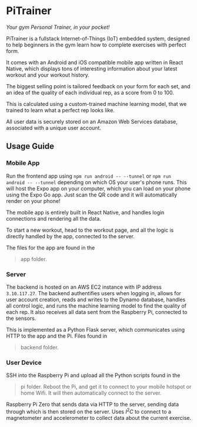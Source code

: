 # PiTrainer

_Your gym Personal Trainer, in your pocket!_

PiTrainer is a fullstack Internet-of-Things (IoT) embedded system, designed to help beginners in the gym learn how to complete exercises with perfect form.

It comes with an Android and iOS compatible mobile app written in React Native, which displays tons of interesting information about your latest workout and your workout history.

The biggest selling point is tailored feedback on your form for each set, and an idea of the quality of each individual rep, as a score from 0 to 100.

This is calculated using a custom-trained machine learning model, that we trained to learn what a perfect rep looks like.

All user data is securely stored on an Amazon Web Services database, associated with a unique user account.

## Usage Guide

### Mobile App

Run the frontend app using `npm run android -- --tunnel` or `npm run android -- --tunnel` depending on which OS your user's phone runs. This will host the Expo app on your computer, which you can load on your phone using the Expo Go app. Just scan the QR code and it will automatically render on your phone!

The mobile app is entirely built in React Native, and handles login connections and rendering all the data.

To start a new workout, head to the workout page, and all the logic is directly handled by the app, connected to the server.

The files for the app are found in the
>app
folder.

### Server

The backend is hosted on an AWS EC2 instance with IP address `3.10.117.27`. The backend authentifies users when logging in, allows for user account creation, reads and writes to the Dynamo database, handles all control logic, and runs the machine learning model to find the quality of each rep. It also receives all data sent from the Raspberry Pi, connected to the sensors.

This is implemented as a Python Flask server, which communicates using HTTP to the app and the Pi. Files found in
> backend
folder.

### User Device

SSH into the Raspberry Pi and upload all the Python scripts found in the
>pi
folder. Reboot the Pi, and get it to connect to your mobile hotspot or home Wifi. It will then automatically connect to the server.

Raspberry Pi Zero that sends data via HTTP to the server, sending data through which is then stored on the server. Uses $I^2C$ to connect to a magnetometer and accelerometer to collect data about the current exercise.